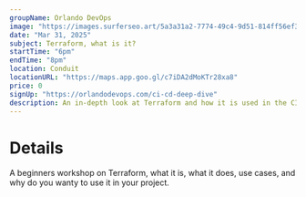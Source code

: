 ```yaml
---
groupName: Orlando DevOps
image: "https://images.surferseo.art/5a3a31a2-7774-49c4-9d51-814ff56ef37a.webp"
date: "Mar 31, 2025"
subject: Terraform, what is it?
startTime: "6pm"
endTime: "8pm"
location: Conduit
locationURL: "https://maps.app.goo.gl/c7iDA2dMoKTr28xa8"
price: 0
signUp: "https://orlandodevops.com/ci-cd-deep-dive"
description: An in-depth look at Terraform and how it is used in the CI/CD pipeline.
---
```


# Details

A beginners workshop on Terraform, what it is, what it does, use cases, and why do you wanty to use it in your project.
